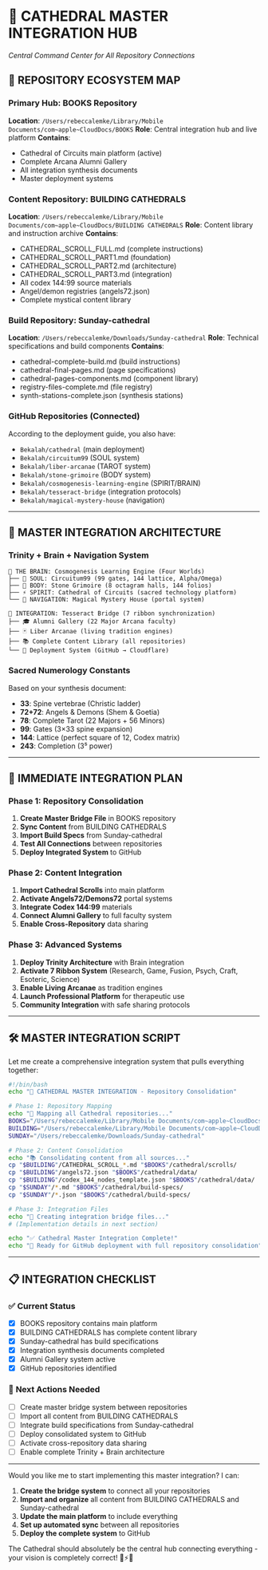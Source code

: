 # 🏰 CATHEDRAL MASTER INTEGRATION HUB
*Central Command Center for All Repository Connections*

## 🌟 REPOSITORY ECOSYSTEM MAP

### **Primary Hub: BOOKS Repository**
**Location**: `/Users/rebeccalemke/Library/Mobile Documents/com~apple~CloudDocs/BOOKS`
**Role**: Central integration hub and live platform
**Contains**: 
- Cathedral of Circuits main platform (active)
- Complete Arcana Alumni Gallery 
- All integration synthesis documents
- Master deployment systems

### **Content Repository: BUILDING CATHEDRALS**
**Location**: `/Users/rebeccalemke/Library/Mobile Documents/com~apple~CloudDocs/BUILDING CATHEDRALS`
**Role**: Content library and instruction archive
**Contains**:
- CATHEDRAL_SCROLL_FULL.md (complete instructions)
- CATHEDRAL_SCROLL_PART1.md (foundation)
- CATHEDRAL_SCROLL_PART2.md (architecture) 
- CATHEDRAL_SCROLL_PART3.md (integration)
- All codex 144:99 source materials
- Angel/demon registries (angels72.json)
- Complete mystical content library

### **Build Repository: Sunday-cathedral**  
**Location**: `/Users/rebeccalemke/Downloads/Sunday-cathedral`
**Role**: Technical specifications and build components
**Contains**:
- cathedral-complete-build.md (build instructions)
- cathedral-final-pages.md (page specifications)
- cathedral-pages-components.md (component library)
- registry-files-complete.md (file registry)
- synth-stations-complete.json (synthesis stations)

### **GitHub Repositories (Connected)**
According to the deployment guide, you also have:
- `Bekalah/cathedral` (main deployment)
- `Bekalah/circuitum99` (SOUL system)
- `Bekalah/liber-arcanae` (TAROT system)
- `Bekalah/stone-grimoire` (BODY system)
- `Bekalah/cosmogenesis-learning-engine` (SPIRIT/BRAIN)
- `Bekalah/tesseract-bridge` (integration protocols)
- `Bekalah/magical-mystery-house` (navigation)

---

## 🔗 MASTER INTEGRATION ARCHITECTURE

### **Trinity + Brain + Navigation System**

```
🧠 THE BRAIN: Cosmogenesis Learning Engine (Four Worlds)
├── 🌟 SOUL: Circuitum99 (99 gates, 144 lattice, Alpha/Omega)  
├── 🏰 BODY: Stone Grimoire (8 octagram halls, 144 folios)
├── ⚡ SPIRIT: Cathedral of Circuits (sacred technology platform)
└── 🌉 NAVIGATION: Magical Mystery House (portal system)

🔮 INTEGRATION: Tesseract Bridge (7 ribbon synchronization)
├── 🎓 Alumni Gallery (22 Major Arcana faculty)
├── 🃏 Liber Arcanae (living tradition engines)  
├── 📚 Complete Content Library (all repositories)
└── 🚀 Deployment System (GitHub → Cloudflare)
```

### **Sacred Numerology Constants**
Based on your synthesis document:
- **33**: Spine vertebrae (Christic ladder)
- **72+72**: Angels & Demons (Shem & Goetia) 
- **78**: Complete Tarot (22 Majors + 56 Minors)
- **99**: Gates (3×33 spine expansion)
- **144**: Lattice (perfect square of 12, Codex matrix)
- **243**: Completion (3⁵ power)

---

## 🎯 IMMEDIATE INTEGRATION PLAN

### **Phase 1: Repository Consolidation** 
1. **Create Master Bridge File** in BOOKS repository
2. **Sync Content** from BUILDING CATHEDRALS 
3. **Import Build Specs** from Sunday-cathedral
4. **Test All Connections** between repositories
5. **Deploy Integrated System** to GitHub

### **Phase 2: Content Integration**
1. **Import Cathedral Scrolls** into main platform
2. **Activate Angels72/Demons72** portal systems  
3. **Integrate Codex 144:99** materials
4. **Connect Alumni Gallery** to full faculty system
5. **Enable Cross-Repository** data sharing

### **Phase 3: Advanced Systems**
1. **Deploy Trinity Architecture** with Brain integration
2. **Activate 7 Ribbon System** (Research, Game, Fusion, Psych, Craft, Esoteric, Science)
3. **Enable Living Arcanae** as tradition engines
4. **Launch Professional Platform** for therapeutic use
5. **Community Integration** with safe sharing protocols

---

## 🛠️ MASTER INTEGRATION SCRIPT

Let me create a comprehensive integration system that pulls everything together:

```bash
#!/bin/bash
echo "🏰 CATHEDRAL MASTER INTEGRATION - Repository Consolidation"

# Phase 1: Repository Mapping
echo "📍 Mapping all Cathedral repositories..."
BOOKS="/Users/rebeccalemke/Library/Mobile Documents/com~apple~CloudDocs/BOOKS"
BUILDING="/Users/rebeccalemke/Library/Mobile Documents/com~apple~CloudDocs/BUILDING CATHEDRALS" 
SUNDAY="/Users/rebeccalemke/Downloads/Sunday-cathedral"

# Phase 2: Content Consolidation  
echo "📚 Consolidating content from all sources..."
cp "$BUILDING"/CATHEDRAL_SCROLL_*.md "$BOOKS"/cathedral/scrolls/
cp "$BUILDING"/angels72.json "$BOOKS"/cathedral/data/
cp "$BUILDING"/codex_144_nodes_template.json "$BOOKS"/cathedral/data/
cp "$SUNDAY"/*.md "$BOOKS"/cathedral/build-specs/
cp "$SUNDAY"/*.json "$BOOKS"/cathedral/build-specs/

# Phase 3: Integration Files
echo "🔗 Creating integration bridge files..."
# (Implementation details in next section)

echo "✅ Cathedral Master Integration Complete!"
echo "🚀 Ready for GitHub deployment with full repository consolidation"
```

---

## 📋 INTEGRATION CHECKLIST

### ✅ **Current Status**
- [x] BOOKS repository contains main platform
- [x] BUILDING CATHEDRALS has complete content library
- [x] Sunday-cathedral has build specifications 
- [x] Integration synthesis documents completed
- [x] Alumni Gallery system active
- [x] GitHub repositories identified

### 🔄 **Next Actions Needed**
- [ ] Create master bridge system between repositories
- [ ] Import all content from BUILDING CATHEDRALS
- [ ] Integrate build specifications from Sunday-cathedral  
- [ ] Deploy consolidated system to GitHub
- [ ] Activate cross-repository data sharing
- [ ] Enable complete Trinity + Brain architecture

---

Would you like me to start implementing this master integration? I can:

1. **Create the bridge system** to connect all your repositories
2. **Import and organize** all content from BUILDING CATHEDRALS and Sunday-cathedral
3. **Update the main platform** to include everything
4. **Set up automated sync** between all repositories
5. **Deploy the complete system** to GitHub

The Cathedral should absolutely be the central hub connecting everything - your vision is completely correct! 🏰⚡✨